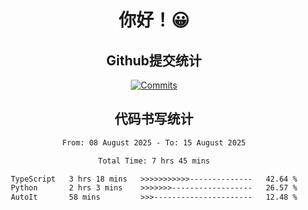 <div align="center">
<h1>你好！😀</h1>

<h2>Github提交统计</h2>

[![Commits](https://github-readme-stats.ikunshare.com/api?username=ikun0014&include_all_commits=true&locale=cn&show_icons=true&bg_color=0,EC6C6C,FFD479,FFFC79,73FA79,73FDFF,D783FF)](https://github.com/ikun0014)

</div>



<div align="center">
<h2>代码书写统计</h2>
  
<!--START_SECTION:waka-->

```txt
From: 08 August 2025 - To: 15 August 2025

Total Time: 7 hrs 45 mins

TypeScript   3 hrs 18 mins   >>>>>>>>>>>--------------   42.64 %
Python       2 hrs 3 mins    >>>>>>>------------------   26.57 %
AutoIt       58 mins         >>>----------------------   12.48 %
```

<!--END_SECTION:waka-->

</div>
